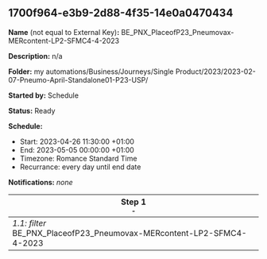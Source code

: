 ## 1700f964-e3b9-2d88-4f35-14e0a0470434

**Name** (not equal to External Key)**:** BE_PNX_PlaceofP23_Pneumovax-MERcontent-LP2-SFMC4-4-2023


**Description:** n/a

**Folder:** my automations/Business/Journeys/Single Product/2023/2023-02-07-Pneumo-April-Standalone01-P23-USP/

**Started by:** Schedule

**Status:** Ready

**Schedule:**

* Start: 2023-04-26 11:30:00 +01:00
* End: 2023-05-05 00:00:00 +01:00
* Timezone: Romance Standard Time
* Recurrance: every day until end date

**Notifications:** _none_


| Step 1<br>_<small>-</small>_ |
| --- |
| _1.1: filter_<br>BE_PNX_PlaceofP23_Pneumovax-MERcontent-LP2-SFMC4-4-2023 |
